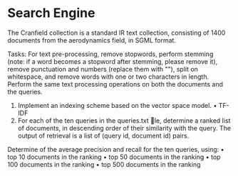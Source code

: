 # Search Engine

The Cranfield collection is a standard IR text collection, consisting of 1400 documents from the
aerodynamics field, in SGML format. 

Tasks: For text pre-processing, remove stopwords, perform stemming (note: if a word becomes a stopword
after stemming, please remove it), remove punctuation and numbers (replace them with ""), split
on whitespace, and remove words with one or two characters in length. Perform the same text
processing operations on both the documents and the queries.

1. Implement an indexing scheme based on the vector space model. • TF-IDF
2. For each of the ten queries in the queries.txt le, determine a ranked list of documents, in descending order of their 
similarity with the query. The output of retrieval is a list of (query id, document id) pairs.

Determine of the average precision and recall for the ten queries, using:
• top 10 documents in the ranking
• top 50 documents in the ranking
• top 100 documents in the ranking
• top 500 documents in the ranking
